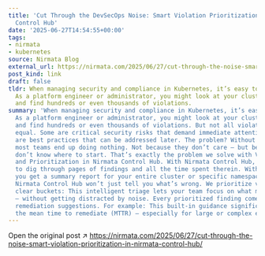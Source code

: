 ```yaml
---
title: 'Cut Through the DevSecOps Noise: Smart Violation Prioritization in Nirmata
  Control Hub'
date: '2025-06-27T14:54:55+00:00'
tags:
- nirmata
- kubernetes
source: Nirmata Blog
external_url: https://nirmata.com/2025/06/27/cut-through-the-noise-smart-violation-prioritization-in-nirmata-control-hub/
post_kind: link
draft: false
tldr: When managing security and compliance in Kubernetes, it’s easy to get overwhelmed.
  As a platform engineer or administrator, you might look at your cluster or namespace
  and find hundreds or even thousands of violations.
summary: 'When managing security and compliance in Kubernetes, it’s easy to get overwhelmed.
  As a platform engineer or administrator, you might look at your cluster or namespace
  and find hundreds or even thousands of violations. But not all violations are created
  equal. Some are critical security risks that demand immediate attention, while others
  are best practices that can be addressed later. The problem? Without clear guidance,
  most teams end up doing nothing. Not because they don’t care – but because they
  don’t know where to start. That’s exactly the problem we solve with Violation Summarization
  and Prioritization in Nirmata Control Hub. With Nirmata Control Hub, you don’t have
  to dig through pages of findings and all the time spent therein. With a timely glance,
  you get a summary report for your entire cluster or specific namespaces, showing:
  Nirmata Control Hub won’t just tell you what’s wrong. We prioritize violations into
  clear buckets: This intelligent triage lets your team focus on what matters most
  – without getting distracted by noise. Every prioritized finding comes with clear
  remediation suggestions. For example: This built-in guidance significantly reduces
  the mean time to remediate (MTTR) – especially for large or complex environments.'
---
```

Open the original post ↗ https://nirmata.com/2025/06/27/cut-through-the-noise-smart-violation-prioritization-in-nirmata-control-hub/
